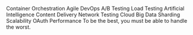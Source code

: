 Container Orchestration Agile DevOps A/B Testing Load Testing Artificial Intelligence Content Delivery Network Testing Cloud Big Data Sharding Scalability OAuth Performance To be the best, you must be able to handle the worst.
